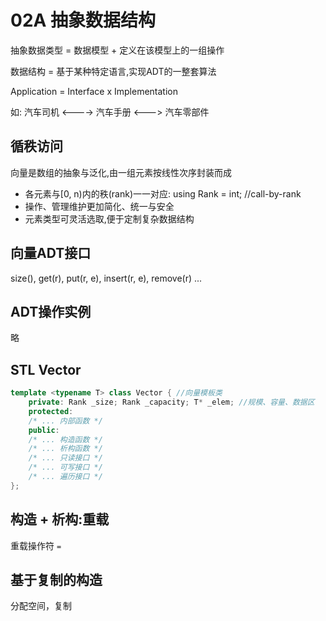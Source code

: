 # 02A 抽象数据结构

抽象数据类型 = 数据模型 + 定义在该模型上的一组操作

数据结构 = 基于某种特定语言,实现ADT的一整套算法

Application = Interface x Implementation

如: 汽车司机 <----> 汽车手册 <---> 汽车零部件

## 循秩访问

 向量是数组的抽象与泛化,由一组元素按线性次序封装而成

- 各元素与[0, n)内的秩(rank)一一对应: using Rank = int; //call-by-rank
- 操作、管理维护更加简化、统一与安全
- 元素类型可灵活选取,便于定制复杂数据结构

## 向量ADT接口

size(), get(r), put(r, e), insert(r, e), remove(r) ...

## ADT操作实例

略

## STL Vector

```c++
template <typename T> class Vector { //向量模板类
    private: Rank _size; Rank _capacity; T* _elem; //规模、容量、数据区
    protected:
    /* ... 内部函数 */
    public:
    /* ... 构造函数 */
    /* ... 析构函数 */
    /* ... 只读接口 */
    /* ... 可写接口 */
    /* ... 遍历接口 */
};
```

## 构造 + 析构:重载

重载操作符 `=`

## 基于复制的构造

分配空间，复制
